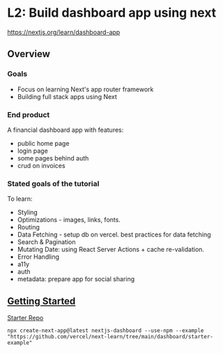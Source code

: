# L2: Build dashboard app using next

<https://nextjs.org/learn/dashboard-app>

## Overview

### Goals
- Focus on learning Next's app router framework
- Building full stack apps using Next

### End product

A financial dashboard app with features:
- public home page
- login page
- some pages behind auth
- crud on invoices

### Stated goals of the tutorial

To learn:
- Styling
- Optimizations - images, links, fonts.
- Routing
- Data Fetching - setup db on vercel. best practices for data fetching
- Search & Pagination
- Mutating Date: using React Server Actions + cache re-validation.
- Error Handling
- a11y
- auth
- metadata: prepare app for social sharing

## [Getting Started](https://nextjs.org/learn/dashboard-app/getting-started)

[Starter Repo](https://github.com/vercel/next-learn/tree/main/dashboard/starter-example)

```
npx create-next-app@latest nextjs-dashboard --use-npm --example "https://github.com/vercel/next-learn/tree/main/dashboard/starter-example"
```
